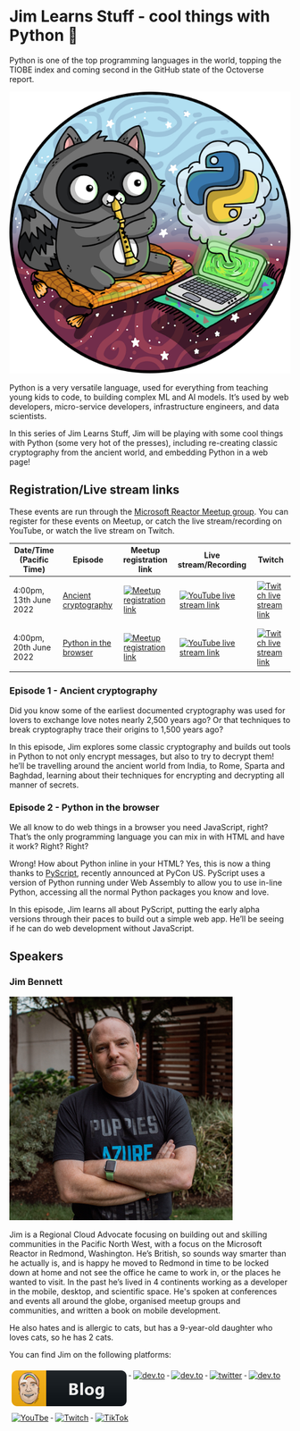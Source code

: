 # Jim Learns Stuff - cool things with Python 🐍

Python is one of the top programming languages in the world, topping the TIOBE index and coming second in the GitHub state of the Octoverse report. 

![A cartoon raccoon playing a recorded to charm the Python logo out of a laptop on a flying carpet](./img/BIT_PYTHON.png)

Python is a very versatile language, used for everything from teaching young kids to code, to building complex ML and AI models. It’s used by web developers, micro-service developers, infrastructure engineers, and data scientists. 
 
In this series of Jim Learns Stuff, Jim will be playing with some cool things with Python (some very hot of the presses), including re-creating classic cryptography from the ancient world, and embedding Python in a web page! 

## Registration/Live stream links

These events are run through the [Microsoft Reactor Meetup group](https://www.meetup.com/Microsoft-Reactor-Redmond/). You can register for these events on Meetup, or catch the live stream/recording on YouTube, or watch the live stream on Twitch.

| Date/Time (Pacific Time) | Episode | Meetup registration link | Live stream/Recording | Twitch |
| ---- | ------- | ------------------------ | ----------- | ------ |
| 4:00pm, 13th June 2022 | [Ancient cryptography](#episode-1---ancient-cryptography) | <a href="https://www.meetup.com/Microsoft-Reactor-Redmond/events/285828787/"><img src="https://raw.githubusercontent.com/jimbobbennett/ColoredBadges/main/svg/social/meetup.svg" alt="Meetup registration link" style="vertical-align:top; margin:6px 4px"></a> | <a href="https://aka.ms/JLSAncientcryptography"><img src="https://raw.githubusercontent.com/jimbobbennett/ColoredBadges/main/svg/streaming/youtube.svg" alt="YouTube live stream link" style="vertical-align:top; margin:6px 4px"></a> | <a href="https://www.twitch.tv/microsoftdeveloper"><img src="https://raw.githubusercontent.com/jimbobbennett/ColoredBadges/main/svg/streaming/twitch.svg" alt="Twitch live stream link" style="vertical-align:top; margin:6px 4px"></a> |
| 4:00pm, 20th June 2022 | [Python in the browser](#episode-2---python-in-the-browser) | <a href="https://www.meetup.com/Microsoft-Reactor-Redmond/events/285828825/"><img src="https://raw.githubusercontent.com/jimbobbennett/ColoredBadges/main/svg/social/meetup.svg" alt="Meetup registration link" style="vertical-align:top; margin:6px 4px"></a> | <a href="https://aka.ms/JLSPythoninthebrowser"><img src="https://raw.githubusercontent.com/jimbobbennett/ColoredBadges/main/svg/streaming/youtube.svg" alt="YouTube live stream link" style="vertical-align:top; margin:6px 4px"></a> | <a href="https://www.twitch.tv/microsoftdeveloper"><img src="https://raw.githubusercontent.com/jimbobbennett/ColoredBadges/main/svg/streaming/twitch.svg" alt="Twitch live stream link" style="vertical-align:top; margin:6px 4px"></a> |

### Episode 1 - Ancient cryptography

Did you know some of the earliest documented cryptography was used for lovers to exchange love notes nearly 2,500 years ago? Or that techniques to break cryptography trace their origins to 1,500 years ago? 
 
In this episode, Jim explores some classic cryptography and builds out tools in Python to not only encrypt messages, but also to try to decrypt them! he’ll be travelling around the ancient world from India, to Rome, Sparta and Baghdad, learning about their techniques for encrypting and decrypting all manner of secrets. 

### Episode 2 - Python in the browser

We all know to do web things in a browser you need JavaScript, right? That’s the only programming language you can mix in with HTML and have it work? Right? Right? 
 
Wrong! How about Python inline in your HTML? Yes, this is now a thing thanks to [PyScript](https://pyscript.net), recently announced at PyCon US. PyScript uses a version of Python running under Web Assembly to allow you to use in-line Python, accessing all the normal Python packages you know and love. 
 
In this episode, Jim learns all about PyScript, putting the early alpha versions through their paces to build out a simple web app. He’ll be seeing if he can do web development without JavaScript. 

## Speakers

### Jim Bennett

![A picture of Jim standing outside a building with his arms crossed looking very handsome in a shirt that says Puppies, Azure and I'm fine](https://github.com/jimbobbennett/jimbobbennett/raw/main/images/Headshot1-tiny-square.png)

Jim is a Regional Cloud Advocate focusing on building out and skilling communities in the Pacific North West, with a focus on the Microsoft Reactor in Redmond, Washington. He’s British, so sounds way smarter than he actually is, and is happy he moved to Redmond in time to be locked down at home and not see the office he came to work in, or the places he wanted to visit. In the past he’s lived in 4 continents working as a developer in the mobile, desktop, and scientific space. He's spoken at conferences and events all around the globe, organised meetup groups and communities, and written a book on mobile development.

He also hates and is allergic to cats, but has a 9-year-old daughter who loves cats, so he has 2 cats.

You can find Jim on the following platforms:

<a href="https://jimbobbennett.io">
  <img src="https://raw.githubusercontent.com/jimbobbennett/ColoredBadges/main/svg/jim/blog.svg" alt="dev.to" style="vertical-align:top; margin:6px 4px">
</a>
<a href="https://twitter.com/jimbobbennett">
  <img src="https://raw.githubusercontent.com/jimbobbennett/ColoredBadges/main/svg/social/twitter.svg" alt="dev.to" style="vertical-align:top; margin:6px 4px">
</a>
<a href="https://instagram.com/jimbobbennett">
  <img src="https://raw.githubusercontent.com/jimbobbennett/ColoredBadges/main/svg/social/instagram.svg" alt="dev.to" style="vertical-align:top; margin:6px 4px">
</a>
<a href="https://linkedin.com/in/jimbobbennett">
  <img src="https://raw.githubusercontent.com/jimbobbennett/ColoredBadges/main/svg/social/linkedin.svg" alt="twitter" style="vertical-align:top; margin:6px 4px">
</a>
<a href="https://dev.to/jimbobbennett">
  <img src="https://raw.githubusercontent.com/jimbobbennett/ColoredBadges/main/svg/blogs/devto.svg" alt="dev.to" style="vertical-align:top; margin:6px 4px">
</a>
<a href="https://aka.ms/jim/youtube">
  <img src="https://raw.githubusercontent.com/jimbobbennett/ColoredBadges/main/svg/streaming/youtube.svg" alt="YouTbe" style="vertical-align:top; margin:6px 4px">
</a>
<a href="https://twitch.com/jimbobbennett">
  <img src="https://raw.githubusercontent.com/jimbobbennett/ColoredBadges/main/svg/streaming/twitch.svg" alt="Twitch" style="vertical-align:top; margin:6px 4px">
</a>
<a href="https://www.tiktok.com/@jimbobbennett">
  <img src="https://raw.githubusercontent.com/jimbobbennett/ColoredBadges/main/svg/social/tiktok.svg" alt="TikTok" style="vertical-align:top; margin:6px 4px">
</a>